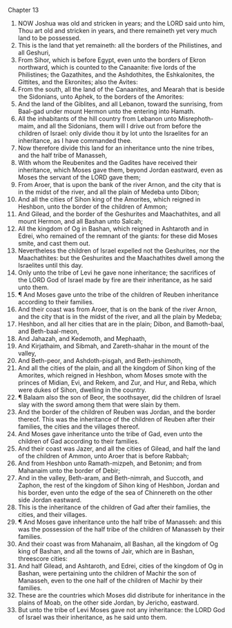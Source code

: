 

Chapter 13

1. NOW Joshua was old and stricken in years; and the LORD said unto him, Thou art old and stricken in years, and there remaineth yet very much land to be possessed.
2. This is the land that yet remaineth: all the borders of the Philistines, and all Geshuri,
3. From Sihor, which is before Egypt, even unto the borders of Ekron northward, which is counted to the Canaanite: five lords of the Philistines; the Gazathites, and the Ashdothites, the Eshkalonites, the Gittites, and the Ekronites; also the Avites:
4. From the south, all the land of the Canaanites, and Mearah that is beside the Sidonians, unto Aphek, to the borders of the Amorites:
5. And the land of the Giblites, and all Lebanon, toward the sunrising, from Baal-gad under mount Hermon unto the entering into Hamath.
6. All the inhabitants of the hill country from Lebanon unto Misrephoth-maim, and all the Sidonians, them will I drive out from before the children of Israel: only divide thou it by lot unto the Israelites for an inheritance, as I have commanded thee.
7. Now therefore divide this land for an inheritance unto the nine tribes, and the half tribe of Manasseh,
8. With whom the Reubenites and the Gadites have received their inheritance, which Moses gave them, beyond Jordan eastward, even as Moses the servant of the LORD gave them;
9. From Aroer, that is upon the bank of the river Arnon, and the city that is in the midst of the river, and all the plain of Medeba unto Dibon;
10. And all the cities of Sihon king of the Amorites, which reigned in Heshbon, unto the border of the children of Ammon;
11. And Gilead, and the border of the Geshurites and Maachathites, and all mount Hermon, and all Bashan unto Salcah;
12. All the kingdom of Og in Bashan, which reigned in Ashtaroth and in Edrei, who remained of the remnant of the giants: for these did Moses smite, and cast them out.
13. Nevertheless the children of Israel expelled not the Geshurites, nor the Maachathites: but the Geshurites and the Maachathites dwell among the Israelites until this day.
14. Only unto the tribe of Levi he gave none inheritance; the sacrifices of the LORD God of Israel made by fire are their inheritance, as he said unto them.
15. ¶ And Moses gave unto the tribe of the children of Reuben inheritance according to their families.
16. And their coast was from Aroer, that is on the bank of the river Arnon, and the city that is in the midst of the river, and all the plain by Medeba;
17. Heshbon, and all her cities that are in the plain; Dibon, and Bamoth-baal, and Beth-baal-meon,
18. And Jahazah, and Kedemoth, and Mephaath,
19. And Kirjathaim, and Sibmah, and Zareth-shahar in the mount of the valley,
20. And Beth-peor, and Ashdoth-pisgah, and Beth-jeshimoth,
21. And all the cities of the plain, and all the kingdom of Sihon king of the Amorites, which reigned in Heshbon, whom Moses smote with the princes of Midian, Evi, and Rekem, and Zur, and Hur, and Reba, which were dukes of Sihon, dwelling in the country.
22. ¶ Balaam also the son of Beor, the soothsayer, did the children of Israel slay with the sword among them that were slain by them.
23. And the border of the children of Reuben was Jordan, and the border thereof.  This was the inheritance of the children of Reuben after their families, the cities and the villages thereof.
24. And Moses gave inheritance unto the tribe of Gad, even unto the children of Gad according to their families.
25. And their coast was Jazer, and all the cities of Gilead, and half the land of the children of Ammon, unto Aroer that is before Rabbah;
26. And from Heshbon unto Ramath-mizpeh, and Betonim; and from Mahanaim unto the border of Debir;
27. And in the valley, Beth-aram, and Beth-nimrah, and Succoth, and Zaphon, the rest of the kingdom of Sihon king of Heshbon, Jordan and his border, even unto the edge of the sea of Chinnereth on the other side Jordan eastward.
28. This is the inheritance of the children of Gad after their families, the cities, and their villages.
29. ¶ And Moses gave inheritance unto the half tribe of Manasseh: and this was the possession of the half tribe of the children of Manasseh by their families.
30. And their coast was from Mahanaim, all Bashan, all the kingdom of Og king of Bashan, and all the towns of Jair, which are in Bashan, threescore cities:
31. And half Gilead, and Ashtaroth, and Edrei, cities of the kingdom of Og in Bashan, were pertaining unto the children of Machir the son of Manasseh, even to the one half of the children of Machir by their families.
32. These are the countries which Moses did distribute for inheritance in the plains of Moab, on the other side Jordan, by Jericho, eastward.
33. But unto the tribe of Levi Moses gave not any inheritance: the LORD God of Israel was their inheritance, as he said unto them.
